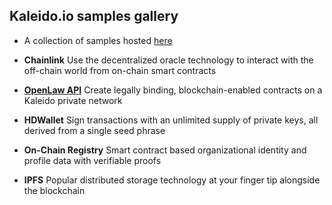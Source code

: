 ## Kaleido.io samples gallery

* A collection of samples hosted [here](https://kaleido-io.github.io/kaleido-samples-gallery/)

* **Chainlink** Use the decentralized oracle technology to interact with the off-chain world from on-chain smart contracts
* **[OpenLaw API](./docs/openlaw)** Create legally binding, blockchain-enabled contracts on a Kaleido private network
* **HDWallet** Sign transactions with an unlimited supply of private keys, all derived from a single seed phrase
* **On-Chain Registry** Smart contract based organizational identity and profile data with verifiable proofs
* **IPFS** Popular distributed storage technology at your finger tip alongside the blockchain
